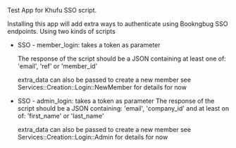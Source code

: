 Test App for Khufu SSO script.

Installing this app will add extra ways to authenticate using Bookngbug SSO endpoints.
Using two kinds of scripts

+ SSO - member_login: takes a token as parameter

  The response of the script should be a JSON containing at least one of:
  'email', 'ref' or 'member_id'

  extra_data can also be passed to create a new member
  see Services::Creation::Login::NewMember for details for now

+ SSO - admin_login: takes a token as parameter
  The response of the script should be a JSON containing:
  'email', 'company_id'
  and at least on of:
  'first_name' or 'last_name'

  extra_data can also be passed to create a new member
  see Services::Creation::Login::Admin for details for now
